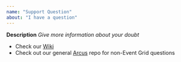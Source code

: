 ```yaml
---
name: "Support Question"
about: "I have a question"
---
```


**Description**
*Give more information about your doubt*

* Check our [Wiki](https://github.com/arcus-azure/{repo-name}/wiki)
* Check out our general [Arcus](https://github.com/arcus-azure/arcus) repo for non-Event Grid questions
